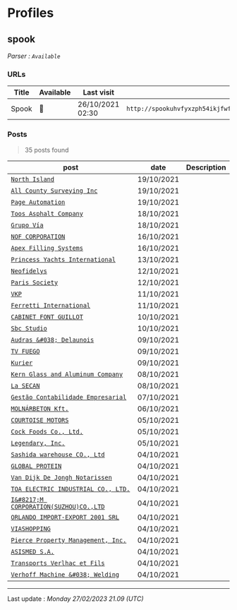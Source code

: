 # Profiles

## **spook**


_Parser : `Available`_

### URLs
| Title | Available | Last visit | fqdn | Screenshot 
|---|---|---|---|---|
| Spook | 🔴 | 26/10/2021 02:30 | `http://spookuhvfyxzph54ikjfwf2mwmxt572krpom7reyayrmxbkizbvkpaid.onion` | ❌ | 

### Posts

> 35 posts found

| post | date | Description
|---|---|---|
| [`North Island`](https://google.com/search?q=North+Island) | 19/10/2021 |   |
| [`All County Surveying Inc`](https://google.com/search?q=All+County+Surveying+Inc) | 19/10/2021 |   |
| [`Page Automation`](https://google.com/search?q=Page+Automation) | 19/10/2021 |   |
| [`Toos Asphalt Company`](https://google.com/search?q=Toos+Asphalt+Company) | 18/10/2021 |   |
| [`Grupo Vía`](https://google.com/search?q=Grupo+V%C3%ADa) | 18/10/2021 |   |
| [`NOF CORPORATION`](https://google.com/search?q=NOF+CORPORATION) | 16/10/2021 |   |
| [`Apex Filling Systems`](https://google.com/search?q=Apex+Filling+Systems) | 16/10/2021 |   |
| [`Princess Yachts International`](https://google.com/search?q=Princess+Yachts+International) | 13/10/2021 |   |
| [`Neofidelys`](https://google.com/search?q=Neofidelys) | 12/10/2021 |   |
| [`Paris Society`](https://google.com/search?q=Paris+Society) | 12/10/2021 |   |
| [`VKP`](https://google.com/search?q=VKP) | 11/10/2021 |   |
| [`Ferretti International`](https://google.com/search?q=Ferretti+International) | 11/10/2021 |   |
| [`CABINET FONT GUILLOT`](https://google.com/search?q=CABINET+FONT+GUILLOT) | 10/10/2021 |   |
| [`Sbc Studio`](https://google.com/search?q=Sbc+Studio) | 10/10/2021 |   |
| [`Audras &#038; Delaunois`](https://google.com/search?q=Audras+%26%23038%3B+Delaunois) | 09/10/2021 |   |
| [`TV FUEGO`](https://google.com/search?q=TV+FUEGO) | 09/10/2021 |   |
| [`Kurier`](https://google.com/search?q=Kurier) | 09/10/2021 |   |
| [`Kern Glass and Aluminum Company`](https://google.com/search?q=Kern+Glass+and+Aluminum+Company) | 08/10/2021 |   |
| [`La SECAN`](https://google.com/search?q=La+SECAN) | 08/10/2021 |   |
| [`Gestão Contabilidade Empresarial`](https://google.com/search?q=Gest%C3%A3o+Contabilidade+Empresarial) | 07/10/2021 |   |
| [`MOLNÁRBETON Kft.`](https://google.com/search?q=MOLN%C3%81RBETON+Kft.) | 06/10/2021 |   |
| [`COURTOISE MOTORS`](https://google.com/search?q=COURTOISE+MOTORS) | 05/10/2021 |   |
| [`Cock Foods Co., Ltd.`](https://google.com/search?q=Cock+Foods+Co.%2C+Ltd.) | 05/10/2021 |   |
| [`Legendary, Inc.`](https://google.com/search?q=Legendary%2C+Inc.) | 05/10/2021 |   |
| [`Sashida warehouse CO., Ltd`](https://google.com/search?q=Sashida+warehouse+CO.%2C+Ltd) | 04/10/2021 |   |
| [`GLOBAL PROTEIN`](https://google.com/search?q=GLOBAL+PROTEIN) | 04/10/2021 |   |
| [`Van Dijk De Jongh Notarissen`](https://google.com/search?q=Van+Dijk+De+Jongh+Notarissen) | 04/10/2021 |   |
| [`TOA ELECTRIC INDUSTRIAL CO., LTD.`](https://google.com/search?q=TOA+ELECTRIC+INDUSTRIAL+CO.%2C+LTD.) | 04/10/2021 |   |
| [`I&#8217;M CORPORATION(SUZHOU)CO.,LTD`](https://google.com/search?q=I%26%238217%3BM+CORPORATION%28SUZHOU%29CO.%2CLTD) | 04/10/2021 |   |
| [`ORLANDO IMPORT-EXPORT 2001 SRL`](https://google.com/search?q=ORLANDO+IMPORT-EXPORT+2001+SRL) | 04/10/2021 |   |
| [`VIASHOPPING`](https://google.com/search?q=VIASHOPPING) | 04/10/2021 |   |
| [`Pierce Property Management, Inc.`](https://google.com/search?q=Pierce+Property+Management%2C+Inc.) | 04/10/2021 |   |
| [`ASISMED S.A.`](https://google.com/search?q=ASISMED+S.A.) | 04/10/2021 |   |
| [`Transports Verlhac et Fils`](https://google.com/search?q=Transports+Verlhac+et+Fils) | 04/10/2021 |   |
| [`Verhoff Machine &#038; Welding`](https://google.com/search?q=Verhoff+Machine+%26%23038%3B+Welding) | 04/10/2021 |   |

 --- 


Last update : _Monday 27/02/2023 21.09 (UTC)_
